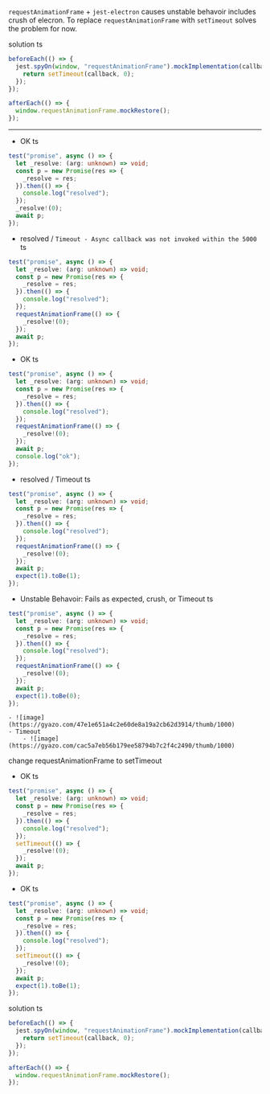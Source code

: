 
`requestAnimationFrame` + `jest-electron` causes unstable behavoir includes crush of elecron.
To replace `requestAnimationFrame` with `setTimeout` solves the problem for now.

solution
ts

```typescript
beforeEach(() => {
  jest.spyOn(window, "requestAnimationFrame").mockImplementation(callback => {
    return setTimeout(callback, 0);
  });
});

afterEach(() => {
  window.requestAnimationFrame.mockRestore();
});
```



-----
- OK
ts

```typescript
test("promise", async () => {
  let _resolve: (arg: unknown) => void;
  const p = new Promise(res => {
    _resolve = res;
  }).then(() => {
    console.log("resolved");
  });
  _resolve!(0);
  await p;
});
```

- resolved / `Timeout - Async callback was not invoked within the 5000`
ts

```typescript
test("promise", async () => {
  let _resolve: (arg: unknown) => void;
  const p = new Promise(res => {
    _resolve = res;
  }).then(() => {
    console.log("resolved");
  });
  requestAnimationFrame(() => {
    _resolve!(0);
  });
  await p;
});
```

- OK
ts

```typescript
test("promise", async () => {
  let _resolve: (arg: unknown) => void;
  const p = new Promise(res => {
    _resolve = res;
  }).then(() => {
    console.log("resolved");
  });
  requestAnimationFrame(() => {
    _resolve!(0);
  });
  await p;
  console.log("ok");
});
```

- resolved / Timeout
ts

```typescript
test("promise", async () => {
  let _resolve: (arg: unknown) => void;
  const p = new Promise(res => {
    _resolve = res;
  }).then(() => {
    console.log("resolved");
  });
  requestAnimationFrame(() => {
    _resolve!(0);
  });
  await p;
  expect(1).toBe(1);
});
```


- Unstable Behavoir: Fails as expected, crush, or Timeout
ts

```typescript
test("promise", async () => {
  let _resolve: (arg: unknown) => void;
  const p = new Promise(res => {
    _resolve = res;
  }).then(() => {
    console.log("resolved");
  });
  requestAnimationFrame(() => {
    _resolve!(0);
  });
  await p;
  expect(1).toBe(0);
});
```

    - ![image](https://gyazo.com/47e1e651a4c2e60de8a19a2cb62d3914/thumb/1000)
    - Timeout
        - ![image](https://gyazo.com/cac5a7eb56b179ee58794b7c2f4c2490/thumb/1000)

change requestAnimationFrame to setTimeout
- OK
ts

```typescript
test("promise", async () => {
  let _resolve: (arg: unknown) => void;
  const p = new Promise(res => {
    _resolve = res;
  }).then(() => {
    console.log("resolved");
  });
  setTimeout(() => {
    _resolve!(0);
  });
  await p;
});
```

- OK
ts

```typescript
test("promise", async () => {
  let _resolve: (arg: unknown) => void;
  const p = new Promise(res => {
    _resolve = res;
  }).then(() => {
    console.log("resolved");
  });
  setTimeout(() => {
    _resolve!(0);
  });
  await p;
  expect(1).toBe(1);
});
```


solution
ts

```typescript
beforeEach(() => {
  jest.spyOn(window, "requestAnimationFrame").mockImplementation(callback => {
    return setTimeout(callback, 0);
  });
});

afterEach(() => {
  window.requestAnimationFrame.mockRestore();
});
```


